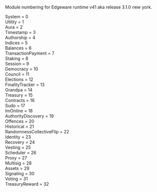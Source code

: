 Module numbering for Edgeware runtime v41 aka release 3.1.0 new york.

System = 0  
Utility = 1  
Aura = 2  
Timestamp = 3  
Authorship = 4  
Indices = 5  
Balances = 6  
TransactionPayment = 7  
Staking = 8  
Session = 9  
Democracy = 10  
Council = 11  
Elections = 12  
FinalityTracker = 13  
Grandpa = 14  
Treasury = 15  
Contracts = 16  
Sudo = 17  
ImOnline = 18  
AuthorityDiscovery = 19  
Offences = 20  
Historical = 21  
RandomnessCollectiveFlip = 22  
Identity = 23  
Recovery = 24  
Vesting = 25  
Scheduler = 26  
Proxy = 27  
Multisig = 28  
Assets = 29  
Signaling = 30  
Voting = 31  
TreasuryReward = 32  